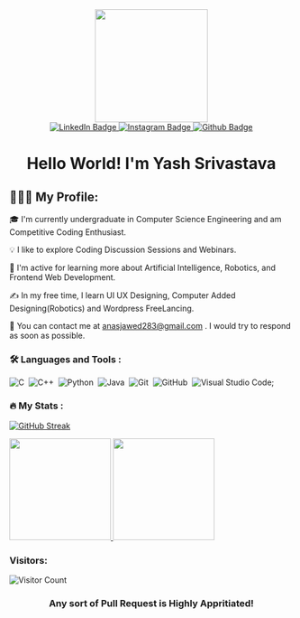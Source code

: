 <div id="header" align="center">
  <img src="https://media.giphy.com/media/90EOT1pnHrxr1GAoSR/giphy.gif" width="200"/>
</div>

<div id="badges" align="center">
  <a href="https://www.linkedin.com/in/yash-srivastava-coder14/">
    <img src="https://img.shields.io/badge/LinkedIn-blue?style=for-the-badge&logo=linkedin&logoColor=white" alt="LinkedIn Badge"/>
  </a>
  <a href="https://www.instagram.com/y.as.h14/">
    <img src="https://img.shields.io/badge/Instagram-red?style=for-the-badge&logo=Instagram&logoColor=white" alt="Instagram Badge"/>
  </a> 
  <a href="https://github.com/YashSri14">
    <img src="https://img.shields.io/badge/github-purple?style=for-the-badge&logo=github&logoColor=white" alt="Github Badge"/>
  </a>
  
</div>

<div id="header" align="center">
  <h1>Hello World! I'm <b>Yash Srivastava</b></h1>
</div>

<h2>👨🏻‍💻  My Profile:</h2>

🎓  I'm currently undergraduate in Computer Science Engineering and am Competitive Coding Enthusiast.

💡  I like to explore Coding Discussion Sessions and Webinars.

🌱  I'm active for learning more about Artificial Intelligence, Robotics, and Frontend Web Development.

✍️  In my free time, I learn UI UX Designing, Computer Added Designing(Robotics) and Wordpress FreeLancing.

📧  You can contact me at anasjawed283@gmail.com . I would try to respond as soon as possible.



### :hammer_and_wrench: Languages and Tools :

![C](https://img.shields.io/badge/-C-05122A?style=flat&logo=C&logoColor=A8B9CC)&nbsp;
![C++](https://img.shields.io/badge/-C++-05122A?style=flat&logo=C%2B%2B&logoColor=00599C)&nbsp;
![Python](https://img.shields.io/badge/-Python-05122A?style=flat&logo=python)&nbsp;
![Java](https://img.shields.io/badge/-Java-05122A?style=flat&logo=Java&logoColor=FFA518)&nbsp;
![Git](https://img.shields.io/badge/-Git-05122A?style=flat&logo=git)&nbsp;
![GitHub](https://img.shields.io/badge/-GitHub-05122A?style=flat&logo=github)&nbsp;
![Visual Studio Code](https://img.shields.io/badge/-Visual%20Studio%20Code-05122A?style=flat&logo=visual-studio-code&logoColor=007ACC);

### :fire: My Stats :

[![GitHub Streak](http://github-readme-streak-stats.herokuapp.com?user=YashSri14&theme=dark&background=000000)](https://git.io/streak-stats)
<p align="left">
<a href="https://github.com/YashSri14">
  <img height="180em" src="https://github-readme-stats-eight-theta.vercel.app/api?username=YashSri14&show_icons=true&theme=dark&background=000000&include_all_commits=true&count_private=true"/>
  <img height="180em" src="https://github-readme-stats-eight-theta.vercel.app/api/top-langs/?username=YashSri14&layout=compact&langs_count=8&theme=dark&background=000000"/>
</a>
</p>

<h3><b>Visitors:</b></h3>

![Visitor Count](https://profile-counter.glitch.me/{YashSri14}/count.svg)

<div id="header" align="center">
  <h3>Any sort of Pull Request is Highly Appritiated!</h3>
</div>
